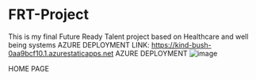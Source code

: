 # FRT-Project
This is my final Future Ready Talent project based on Healthcare and well being systems
AZURE DEPLOYMENT LINK: https://kind-bush-0aa9bcf10.1.azurestaticapps.net
AZURE DEPLOYMENT
![image](https://user-images.githubusercontent.com/96176930/183259034-7fa4e3c9-7fde-47aa-ad64-c0861bfab018.png)

HOME PAGE
